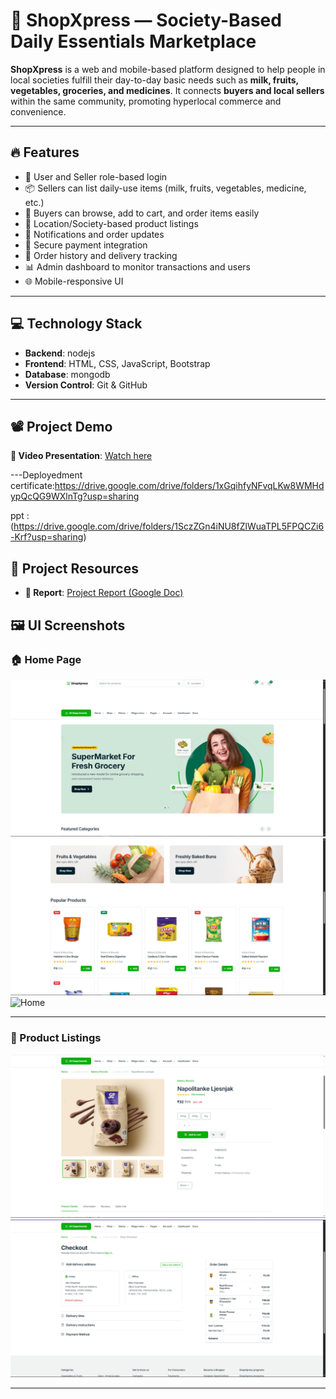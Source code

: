 # 🛒 ShopXpress — Society-Based Daily Essentials Marketplace

**ShopXpress** is a web and mobile-based platform designed to help people in local societies fulfill their day-to-day basic needs such as **milk, fruits, vegetables, groceries, and medicines**. It connects **buyers and local sellers** within the same community, promoting hyperlocal commerce and convenience.

---

## 🔥 Features

- 🧍 User and Seller role-based login
- 📦 Sellers can list daily-use items (milk, fruits, vegetables, medicine, etc.)
- 🛒 Buyers can browse, add to cart, and order items easily
- 📍 Location/Society-based product listings
- 🔔 Notifications and order updates
- 💸 Secure payment integration
- 🧾 Order history and delivery tracking
- 📊 Admin dashboard to monitor transactions and users
- 🌐 Mobile-responsive UI

---

## 💻 Technology Stack

- **Backend**: nodejs
- **Frontend**: HTML, CSS, JavaScript, Bootstrap
- **Database**: mongodb
- **Version Control**: Git & GitHub

---

## 📽️ Project Demo

**🔗 Video Presentation**: [Watch here](https://drive.google.com/file/d/1MQIH08FtFYHb0uPxfO7mjJyKYmUjZ4pb/view?usp=sharing)

---Deployedment certificate:https://drive.google.com/drive/folders/1xGqihfyNFvqLKw8WMHdypQcQG9WXlnTg?usp=sharing

ppt : (https://drive.google.com/drive/folders/1SczZGn4iNU8fZlWuaTPL5FPQCZi6-Krf?usp=sharing)

## 📄 Project Resources

- **📑 Report**: [Project Report (Google Doc)](https://docs.google.com/document/d/1N0hOc7tITM6NJ-0n0rmNnKxT3tz2Zlnm/edit?usp=drive_link&ouid=110297507664336986665&rtpof=true&sd=true)

## 🖼️ UI Screenshots

### 🏠 Home Page  
![Home](home1.png)
![Home](hom2.png)
![Home](home3.png)

---

### 🛒 Product Listings  
![Product Listings](product.png)
![Product Listings](chkout.png)

---

